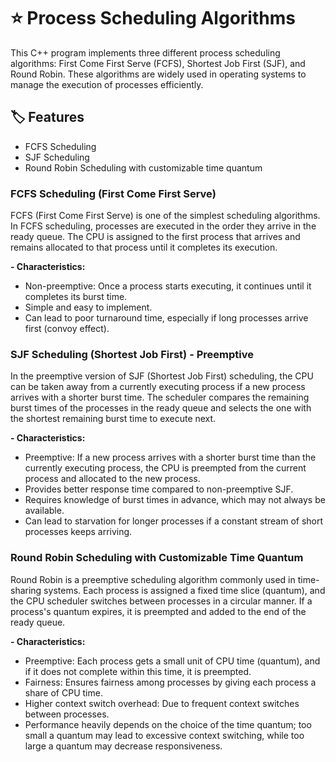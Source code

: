 # ⭐ Process Scheduling Algorithms
This C++ program implements three different process scheduling algorithms: First Come First Serve (FCFS), Shortest Job First (SJF), and Round Robin. These algorithms are widely used in operating systems to manage the execution of processes efficiently.

## 🏷️ Features

- FCFS Scheduling
- SJF Scheduling
- Round Robin Scheduling with customizable time quantum

### FCFS Scheduling (First Come First Serve)
FCFS (First Come First Serve) is one of the simplest scheduling algorithms. In FCFS scheduling, processes are executed in the order they arrive in the ready queue. The CPU is assigned to the first process that arrives and remains allocated to that process until it completes its execution.

**- Characteristics:**

- Non-preemptive: Once a process starts executing, it continues until it completes its burst time.
- Simple and easy to implement.
- Can lead to poor turnaround time, especially if long processes arrive first (convoy effect).

### SJF Scheduling (Shortest Job First) - Preemptive
In the preemptive version of SJF (Shortest Job First) scheduling, the CPU can be taken away from a currently executing process if a new process arrives with a shorter burst time. The scheduler compares the remaining burst times of the processes in the ready queue and selects the one with the shortest remaining burst time to execute next.

**- Characteristics:**

- Preemptive: If a new process arrives with a shorter burst time than the currently executing process, the CPU is preempted from the current process and allocated to the new process.
- Provides better response time compared to non-preemptive SJF.
- Requires knowledge of burst times in advance, which may not always be available.
- Can lead to starvation for longer processes if a constant stream of short processes keeps arriving.

### Round Robin Scheduling with Customizable Time Quantum
Round Robin is a preemptive scheduling algorithm commonly used in time-sharing systems. Each process is assigned a fixed time slice (quantum), and the CPU scheduler switches between processes in a circular manner. If a process's quantum expires, it is preempted and added to the end of the ready queue.

**- Characteristics:**

- Preemptive: Each process gets a small unit of CPU time (quantum), and if it does not complete within this time, it is preempted.
- Fairness: Ensures fairness among processes by giving each process a share of CPU time.
- Higher context switch overhead: Due to frequent context switches between processes.
- Performance heavily depends on the choice of the time quantum; too small a quantum may lead to excessive context switching, while too large a quantum may decrease responsiveness.
